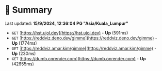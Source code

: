 # 📖 Summary
Last updated: **15/9/2024, 12:36:04 PG "Asia/Kuala_Lumpur"**

- `GET` [https://hst.ujol.dev](https://hst.ujol.dev) - **Up** (591ms)
- `GET` [https://reddviz.deno.dev/gimme](https://reddviz.deno.dev/gimme) - **Up** (1774ms)
- `GET` [https://reddviz.amar.kim/gimme](https://reddviz.amar.kim/gimme) - **Up** (230ms)
- `GET` [https://dumb.onrender.com](https://dumb.onrender.com) - **Up** (42655ms)
